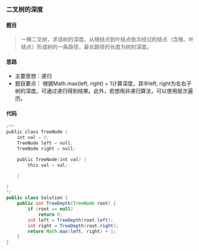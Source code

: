 ### 二叉树的深度

#### 题目
> 一棵二叉树，求该树的深度。从根结点到叶结点依次经过的结点（含根、叶结点）形成树的一条路径，最长路径的长度为树的深度。

#### 思路
 - 主要思想：递归
 - 题目要点：
根据Math.max(left, right) + 1计算深度，其中left, right为左右子树的深度。可通过递归得到结果。此外，若想用非递归算法，可以使用层次遍历。

#### 代码

```java
/**
public class TreeNode {
    int val = 0;
    TreeNode left = null;
    TreeNode right = null;

    public TreeNode(int val) {
        this.val = val;

    }

}
*/
public class Solution {
    public int TreeDepth(TreeNode root) {
        if (root == null)
            return 0;
        int left = TreeDepth(root.left);
        int right = TreeDepth(root.right);
        return Math.max(left, right) + 1;
    }
}
```
